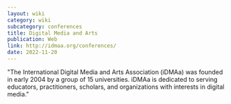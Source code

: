 ```yaml
---
layout: wiki
category: wiki
subcategory: conferences
title: Digital Media and Arts
publication: Web
link: http://idmaa.org/conferences/
date: 2022-11-20
---
```


"The International Digital Media and Arts Association (iDMAa) was founded in early 2004 by a group of 15 universities. iDMAa is dedicated to serving educators, practitioners, scholars, and organizations with interests in digital media."

